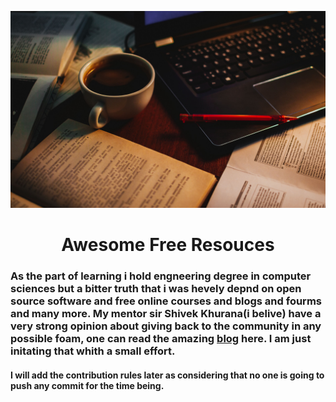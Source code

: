 ![Screenshot](d.jpg)
<h1  align="center">Awesome Free Resouces </h1>
  <h3 Hi there am Siddharth Pandey a Software Developer by profession, i have deep intrest in arcetectural schemas of computer and low level of software developem like kernel programming, embeeded systems, system programming and manny more. Currently am working as software developer as Mobile application developer using Kotlin and flutter and react native. </h3>
  
<h3>As the part of learning i hold engneering degree in computer sciences but a bitter truth that i was hevely depnd on open source software and free online courses and blogs and fourms and many more. My mentor sir Shivek Khurana(i belive) have a very strong opinion about giving back to the community in any possible foam, one can read the amazing <a href="https://krimlabs.com/" target="_blank">blog</a> here. I am just initating that whith a small effort.   </h3>


<h4>I will add the contribution rules later as considering that no one is going to push any commit for the time being.</h4>


